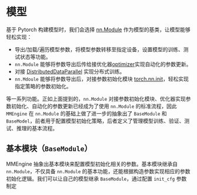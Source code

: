 # 模型

基于 Pytorch 构建模型时，我们会选择 [nn.Module](https://pytorch.org/docs/stable/nn.html?highlight=nn%20module#module-torch.nn.modules) 作为模型的基类，让模型能够轻松实现：

- 导出/加载/遍历模型参数，将模型参数转移至指定设备，设置模型的训练、测试状态等功能。
- `nn.Module` 能够将参数导出后传给接优化器[optimizer](https://pytorch.org/docs/stable/optim.html?highlight=optimizer#torch.optim.Optimizer)实现自动化的参数更新。
- 对接 [DistributedDataParallel](https://pytorch.org/docs/stable/generated/torch.nn.parallel.DistributedDataParallel.html?highlight=distributeddataparallel#torch.nn.parallel.DistributedDataParallel)
  实现分布式训练。
- `nn.Mdoule` 能够将参数导出后，对接参数初始化模块 [torch.nn.init](https://pytorch.org/docs/stable/nn.init.html?highlight=kaiming#torch.nn.init.kaiming_normal_)，轻松实现指定策略的参数初始化。

等一系列功能。正如上面提到的，`nn.Module` 对接参数初始化模块、优化器实现参数初始化、自动化的参数更新已经成为了使用 `nn.Module`
的标准流程，因此 `MMEngine` 在 `nn.Module` 的基础上做了进一步的抽象出了 `BaseModule` 和
`BaseModel`，前者用于配置模型初始化策略，后者定义了管理模型训练、验证、测试、推理的基本流程。

## 基本模块（`BaseModule`）

MMEngine 抽象出基本模块来配置模型初始化相关的参数。基本模块继承自 `nn.Module`，不仅具备 `nn.Module`
的基本功能，还能根据构造参数实现相应的参数初始化逻辑。我们可以让自己的模型继承 `BaseModule`，通过配置 `init_cfg` 参数制定
